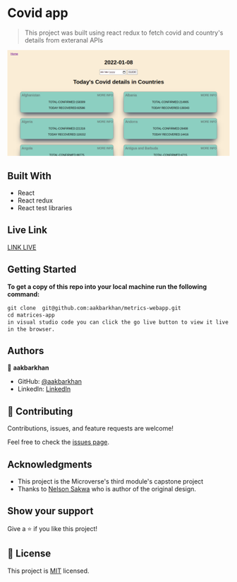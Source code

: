 
#  Covid app

> This project was built using react redux to fetch 
> covid and country's details from exteranal APIs

![screenshot](./image.png)



## Built With

- React 
- React redux
- React test libraries

## Live Link 
[LINK LIVE](https://coviid.netlify.app/)

## Getting Started

**To get a copy of this repo into your local machine run the following command:**
```
git clone  git@github.com:aakbarkhan/metrics-webapp.git
cd matrices-app
in visual studio code you can click the go live button to view it live in the browser.
```


## Authors

👤 **aakbarkhan**

- GitHub: [@aakbarkhan](https://github.com/aakbarkhan)
- LinkedIn: [LinkedIn](https://www.linkedin.com/in/akuu-khan)

## 🤝 Contributing

Contributions, issues, and feature requests are welcome!

Feel free to check the [issues page](../../issues/).

## Acknowledgments

- This project is the Microverse's third module's capstone project
- Thanks to [Nelson Sakwa](https://www.behance.net/sakwadesignstudio) who is author of the original design.

## Show your support

Give a ⭐️ if you like this project!


## 📝 License

This project is [MIT](./MIT.md) licensed.